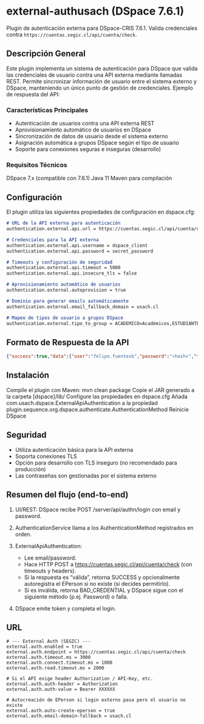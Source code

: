 # external-authusach (DSpace 7.6.1)

Plugin de autenticación externa para DSpace-CRIS 7.6.1. Valida credenciales contra `https://cuentas.segic.cl/api/cuenta/check`.


## Descripción General
Este plugin implementa un sistema de autenticación para DSpace que valida las credenciales de usuario contra una API externa mediante llamadas REST. 
Permite sincronizar información de usuario entre el sistema externo y DSpace, manteniendo un único punto de gestión de credenciales.
Ejemplo de respuesta del API:




### Características Principales
- Autenticación de usuarios contra una API externa REST
- Aprovisionamiento automático de usuarios en DSpace 
- Sincronización de datos de usuario desde el sistema externo 
- Asignación automática a grupos DSpace según el tipo de usuario 
- Soporte para conexiones seguras e inseguras (desarrollo)


### Requisitos Técnicos
DSpace 7.x (compatible con 7.6.1)
Java 11
Maven para compilación

## Configuración
El plugin utiliza las siguientes propiedades de configuración en dspace.cfg:

```md
# URL de la API externa para autenticación
authentication.external.api.url = https://cuentas.segic.cl/api/cuenta/check

# Credenciales para la API externa
authentication.external.api.username = dspace_client
authentication.external.api.password = secret_password

# Timeouts y configuración de seguridad
authentication.external.api.timeout = 5000
authentication.external.api.insecure_tls = false

# Aprovisionamiento automático de usuarios
authentication.external.autoprovision = true

# Dominio para generar emails automáticamente
authentication.external.email_fallback_domain = usach.cl

# Mapeo de tipos de usuario a grupos DSpace
authentication.external.tipo_to_group = ACADEMICO=Académicos,ESTUDIANTE=Estudiantes

```

## Formato de Respuesta de la API

```json
{"success":true,"data":{"user":"felipe.fuentesb","password":"<hash>","tipo":"ACADEMICO","rut":"167406386"}}
```

## Instalación

Compile el plugin con Maven: mvn clean package
Copie el JAR generado a la carpeta [dspace]/lib/
Configure las propiedades en dspace.cfg
Añada com.usach.dspace.ExternalApiAuthentication a la propiedad plugin.sequence.org.dspace.authenticate.AuthenticationMethod
Reinicie DSpace

## Seguridad
- Utiliza autenticación básica para la API externa 
- Soporta conexiones TLS 
- Opción para desarrollo con TLS inseguro (no recomendado para producción)
- Las contraseñas son gestionadas por el sistema externo

## Resumen del flujo (end-to-end)

1. UI/REST: DSpace recibe POST /server/api/authn/login con email y password.

2. AuthenticationService llama a los AuthenticationMethod registrados en orden. 
3. ExternalApiAuthentication:
    - Lee email/password. 
    - Hace HTTP POST a https://cuentas.segic.cl/api/cuenta/check (con timeouts y headers). 
    - Si la respuesta es “válida”, retorna SUCCESS y opcionalmente autoregistra el EPerson si no existe (si decides permitirlo). 
    - Si es inválida, retorna BAD_CREDENTIAL y DSpace sigue con el siguiente método (p.ej. Password) o falla.

4. DSpace emite token y completa el login.

## URL
```
# --- External Auth (SEGIC) ---
external.auth.enabled = true
external.auth.endpoint = https://cuentas.segic.cl/api/cuenta/check
external.auth.timeout.ms = 3000
external.auth.connect.timeout.ms = 1000
external.auth.read.timeout.ms = 2000

# Si el API exige header Authorization / API-Key, etc.
external.auth.auth-header = Authorization
external.auth.auth-value = Bearer XXXXXX

# Autocreación de EPerson si login externo pasa pero el usuario no existe
external.auth.auto-create-eperson = true
external.auth.email-domain-fallback = usach.cl
```
